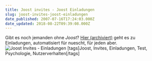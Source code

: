 ```yaml
---
title: Joost invites - Joost Einladungen
slug: joost-invites-joost-einladungen
date_published: 2007-07-16T17:24:03.000Z
date_updated: 2018-08-22T09:39:08.000Z
---
```


Gibt es noch jemanden ohne *Joost*? [Hier (archiviert)](http://web.archive.org/web/20070509002502/http://joost.com:80/presents/gigaom-newteevee/) geht es zu Einladungen, automatisiert für nuescht, für jeden aber.
![Joost Invites - Einladungen](//picdump.thafaker.de/2007/07/joost.jpg)
[tags]Joost, Invites, Einladungen, Test, Psychologie, Nutzerverhalten[/tags]
